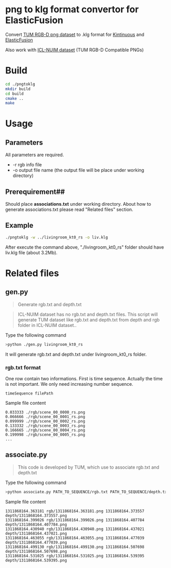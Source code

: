 # png to klg format convertor for ElasticFusion

Convert [TUM RGB-D png dataset](http://vision.in.tum.de/data/datasets/rgbd-dataset/download#freiburg1_desk) to .klg format for [Kintinuous](https://github.com/mp3guy/Kintinuous) and [ElasticFusion](https://github.com/mp3guy/ElasticFusion)

Also work with [ICL-NUIM dataset](https://www.doc.ic.ac.uk/~ahanda/VaFRIC/iclnuim.html) (TUM RGB-D Compatible PNGs)

# Build #
```bash
cd ./pngtoklg
mkdir build
cd build
cmake ..
make
```


# Usage #
## Parameters ##
All parameters are required.
- -r rgb info file
- -o output file name (the output file will be place under working directory)

## Prerequirement##
Should place **associations.txt** under working directory.
About how to generate associations.txt please read "Related files" section.

## Example ##
```bash
./pngtoklg -w ../livingroom_kt0_rs -o liv.klg
```
After execute the command above, "./livingroom_kt0_rs" folder should have liv.klg file (about 3.2Mb).



# Related files #

## gen.py ##
> Generate rgb.txt and depth.txt

> ICL-NUIM dataset has no rgb.txt and depth.txt files.  This script will generate TUM dataset like rgb.txt and depth.txt from depth and rgb folder in ICL-NUIM dataset..

Type the following command
```bash
>python ./gen.py livingroom_kt0_rs
```
It will generate rgb.txt and depth.txt under livingroom_kt0_rs folder.

### rgb.txt format ###
One row contain two informations.
First is time sequence.
Actually the time is not important.  We only need increasing number sequence.
```
timeSequence filePath
```
Sample file content
```
0.033333 ./rgb/scene_00_0000_rs.png
0.066666 ./rgb/scene_00_0001_rs.png
0.099999 ./rgb/scene_00_0002_rs.png
0.133332 ./rgb/scene_00_0003_rs.png
0.166665 ./rgb/scene_00_0004_rs.png
0.199998 ./rgb/scene_00_0005_rs.png
...
```
## associate.py ##
> This code is developed by TUM, which use to associate rgb.txt and depth.txt

Type the following command
```bash
>python associate.py PATH_TO_SEQUENCE/rgb.txt PATH_TO_SEQUENCE/depth.txt > associations.txt
```

Sample file content
```
1311868164.363181 rgb/1311868164.363181.png 1311868164.373557 depth/1311868164.373557.png
1311868164.399026 rgb/1311868164.399026.png 1311868164.407784 depth/1311868164.407784.png
1311868164.430940 rgb/1311868164.430940.png 1311868164.437021 depth/1311868164.437021.png
1311868164.463055 rgb/1311868164.463055.png 1311868164.477039 depth/1311868164.477039.png
1311868164.499130 rgb/1311868164.499130.png 1311868164.507698 depth/1311868164.507698.png
1311868164.531025 rgb/1311868164.531025.png 1311868164.539395 depth/1311868164.539395.png
```
